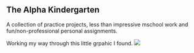 ## The Alpha Kindergarten  

A collection of practice projects, less than impressive mschool work and fun/non-professional personal assignments. 

Working my way through this little grpahic I found.
![](/profile/1656167814732-0.png)
